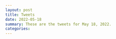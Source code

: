 ```yaml
---
layout: post
title: Tweets
date: 2022-05-18
summary: These are the tweets for May 18, 2022.
categories:
---
```


